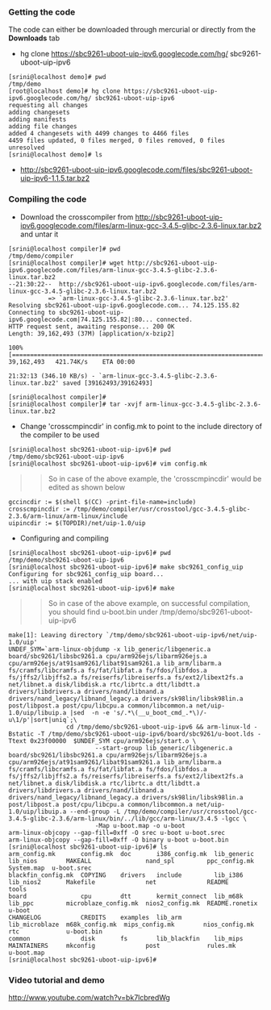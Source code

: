 ### Getting the code ###
The code can either be downloaded through mercurial or directly from the **Downloads** tab
  * hg clone https://sbc9261-uboot-uip-ipv6.googlecode.com/hg/ sbc9261-uboot-uip-ipv6
```
[srini@localhost demo]# pwd
/tmp/demo
[root@localhost demo]# hg clone https://sbc9261-uboot-uip-ipv6.googlecode.com/hg/ sbc9261-uboot-uip-ipv6
requesting all changes
adding changesets
adding manifests
adding file changes
added 4 changesets with 4499 changes to 4466 files
4459 files updated, 0 files merged, 0 files removed, 0 files unresolved
[srini@localhost demo]# ls

```
  * http://sbc9261-uboot-uip-ipv6.googlecode.com/files/sbc9261-uboot-uip-ipv6-1.1.5.tar.bz2

### Compiling the code ###

  * Download the crosscompiler from http://sbc9261-uboot-uip-ipv6.googlecode.com/files/arm-linux-gcc-3.4.5-glibc-2.3.6-linux.tar.bz2 and untar it
```
[srini@localhost compiler]# pwd
/tmp/demo/compiler
[srini@localhost compiler]# wget http://sbc9261-uboot-uip-ipv6.googlecode.com/files/arm-linux-gcc-3.4.5-glibc-2.3.6-linux.tar.bz2
--21:30:22--  http://sbc9261-uboot-uip-ipv6.googlecode.com/files/arm-linux-gcc-3.4.5-glibc-2.3.6-linux.tar.bz2
           => `arm-linux-gcc-3.4.5-glibc-2.3.6-linux.tar.bz2'
Resolving sbc9261-uboot-uip-ipv6.googlecode.com... 74.125.155.82
Connecting to sbc9261-uboot-uip-ipv6.googlecode.com|74.125.155.82|:80... connected.
HTTP request sent, awaiting response... 200 OK
Length: 39,162,493 (37M) [application/x-bzip2]

100%[=================================================================================================================================>] 39,162,493   421.74K/s    ETA 00:00

21:32:13 (346.10 KB/s) - `arm-linux-gcc-3.4.5-glibc-2.3.6-linux.tar.bz2' saved [39162493/39162493]

[srini@localhost compiler]#
[srini@localhost compiler]# tar -xvjf arm-linux-gcc-3.4.5-glibc-2.3.6-linux.tar.bz2
```
  * Change 'crosscmpincdir' in config.mk to point to the include directory of the compiler to be used
```
[srini@localhost sbc9261-uboot-uip-ipv6]# pwd
/tmp/demo/sbc9261-uboot-uip-ipv6
[srini@localhost sbc9261-uboot-uip-ipv6]# vim config.mk
```
> > So in case of the above example, the 'crosscmpincdir' would be edited as shown below
```
gccincdir := $(shell $(CC) -print-file-name=include)
crosscmpincdir := /tmp/demo/compiler/usr/crosstool/gcc-3.4.5-glibc-2.3.6/arm-linux/arm-linux/include
uipincdir := $(TOPDIR)/net/uip-1.0/uip

```

  * Configuring and compiling
```
[srini@localhost sbc9261-uboot-uip-ipv6]# pwd
/tmp/demo/sbc9261-uboot-uip-ipv6
[srini@localhost sbc9261-uboot-uip-ipv6]# make sbc9261_config_uip
Configuring for sbc9261_config_uip board...
... with uip stack enabled
[srini@localhost sbc9261-uboot-uip-ipv6]# make
```
> > So in case of the above example, on successful compilation, you should find u-boot.bin under /tmp/demo/sbc9261-uboot-uip-ipv6
```
make[1]: Leaving directory `/tmp/demo/sbc9261-uboot-uip-ipv6/net/uip-1.0/uip'
UNDEF_SYM=`arm-linux-objdump -x lib_generic/libgeneric.a board/sbc9261/libsbc9261.a cpu/arm926ejs/libarm926ejs.a cpu/arm926ejs/at91sam9261/libat91sam9261.a lib_arm/libarm.a fs/cramfs/libcramfs.a fs/fat/libfat.a fs/fdos/libfdos.a fs/jffs2/libjffs2.a fs/reiserfs/libreiserfs.a fs/ext2/libext2fs.a net/libnet.a disk/libdisk.a rtc/librtc.a dtt/libdtt.a drivers/libdrivers.a drivers/nand/libnand.a drivers/nand_legacy/libnand_legacy.a drivers/sk98lin/libsk98lin.a post/libpost.a post/cpu/libcpu.a common/libcommon.a net/uip-1.0/uip/libuip.a |sed  -n -e 's/.*\(__u_boot_cmd_.*\)/-u\1/p'|sort|uniq`;\
                cd /tmp/demo/sbc9261-uboot-uip-ipv6 && arm-linux-ld -Bstatic -T /tmp/demo/sbc9261-uboot-uip-ipv6/board/sbc9261/u-boot.lds -Ttext 0x23f00000  $UNDEF_SYM cpu/arm926ejs/start.o \
                        --start-group lib_generic/libgeneric.a board/sbc9261/libsbc9261.a cpu/arm926ejs/libarm926ejs.a cpu/arm926ejs/at91sam9261/libat91sam9261.a lib_arm/libarm.a fs/cramfs/libcramfs.a fs/fat/libfat.a fs/fdos/libfdos.a fs/jffs2/libjffs2.a fs/reiserfs/libreiserfs.a fs/ext2/libext2fs.a net/libnet.a disk/libdisk.a rtc/librtc.a dtt/libdtt.a drivers/libdrivers.a drivers/nand/libnand.a drivers/nand_legacy/libnand_legacy.a drivers/sk98lin/libsk98lin.a post/libpost.a post/cpu/libcpu.a common/libcommon.a net/uip-1.0/uip/libuip.a --end-group -L /tmp/demo/compiler/usr/crosstool/gcc-3.4.5-glibc-2.3.6/arm-linux/bin/../lib/gcc/arm-linux/3.4.5 -lgcc \
                        -Map u-boot.map -o u-boot
arm-linux-objcopy --gap-fill=0xff -O srec u-boot u-boot.srec
arm-linux-objcopy --gap-fill=0xff -O binary u-boot u-boot.bin
[srini@localhost sbc9261-uboot-uip-ipv6]# ls
arm_config.mk       config.mk  doc       i386_config.mk  lib_generic     lib_nios        MAKEALL               nand_spl         ppc_config.mk   System.map  u-boot.srec
blackfin_config.mk  COPYING    drivers   include         lib_i386        lib_nios2       Makefile              net              README          tools
board               cpu        dtt       kermit_connect  lib_m68k        lib_ppc         microblaze_config.mk  nios2_config.mk  README.ronetix  u-boot
CHANGELOG           CREDITS    examples  lib_arm         lib_microblaze  m68k_config.mk  mips_config.mk        nios_config.mk   rtc             u-boot.bin
common              disk       fs        lib_blackfin    lib_mips        MAINTAINERS     mkconfig              post             rules.mk        u-boot.map
[srini@localhost sbc9261-uboot-uip-ipv6]#
```
### Video tutorial and demo ###

http://www.youtube.com/watch?v=bk7lcbredWg